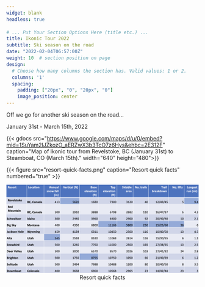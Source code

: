 ```yaml
---
widget: blank
headless: true

# ... Put Your Section Options Here (title etc.) ...
title: Ikonic Tour 2022
subtitle: Ski season on the road
date: "2022-02-04T06:57:00Z"
weight: 10  # section position on page
design:
  # Choose how many columns the section has. Valid values: 1 or 2.
  columns: '1'
  spacing:
    padding: ["20px", "0", "20px", "0"]
    image_position: center
---
```


Off we go for another ski season on the road...

January 31st - March 15th, 2022

{{< gdocs src="https://www.google.com/maps/d/u/0/embed?mid=1SuYam2lJZkozO_aERZwX3b3TcO7z6Hys&ehbc=2E312F" caption="Map of Ikonic tour from Revelstoke, BC (January 31st) to Steamboat, CO (March 15th)." width="640" height="480">}}



{{< figure src="resort-quick-facts.png" caption="Resort quick facts" numbered="true" >}}

<div align="center">
  <img src="resort-quick-facts.png">
  <figcaption>Resort quick facts</figcaption>
</div>
